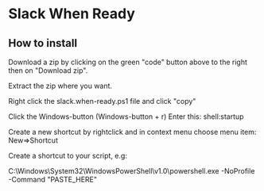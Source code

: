 # Slack When Ready

## How to install

Download a zip by clicking on the green "code" button above to the right then on "Download zip".

Extract the zip where you want.


Right click the slack.when-ready.ps1 file and click "copy"

Click the Windows-button (Windows-button + r)
    Enter this: shell:startup

Create a new shortcut by rightclick and in context menu choose menu item: New=>Shortcut

Create a shortcut to your script, e.g:

C:\Windows\System32\WindowsPowerShell\v1.0\powershell.exe -NoProfile -Command "PASTE_HERE"

